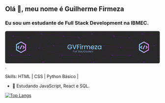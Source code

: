 ## Olá 👋, meu nome é Guilherme Firmeza
### Eu sou um estudante de Full Stack Development na IBMEC.

![gvfirmeza](/resources/github-header-image.png).

Skills: HTML | CSS | Python Básico |

  
- 🌱 Estudando JavaScript, React e SQL.  

  
   

[![Top Langs](https://github-readme-stats.vercel.app/api/top-langs/?username=gvfirmeza)](https://github.com/anuraghazra/github-readme-stats)



